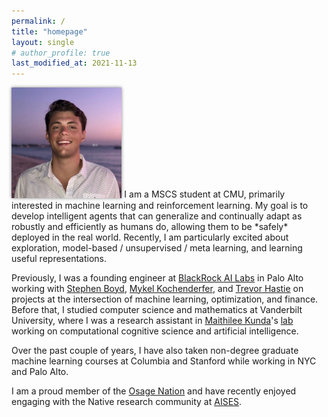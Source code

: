 ```yaml
---
permalink: /
title: "homepage"
layout: single
# author_profile: true
last_modified_at: 2021-11-13
---
```

<img src="/assets/images/elb.jpg" alt="elb" class="align-right" width="35%" style="box-shadow: 0 0 5px #828282; margin-top: 0em; margin-bottom: 0em;"> 
I am a MSCS student at CMU, primarily interested in machine learning and reinforcement learning.
My goal is to develop intelligent agents that can generalize and continually adapt as robustly and efficiently as humans do, allowing them to be *safely* deployed in the real world.
Recently, I am particularly excited about exploration,  model-based / unsupervised / meta learning, and learning useful representations.

Previously, I was a founding engineer at [BlackRock AI Labs](https://www.blackrock.com/corporate/ai) in Palo Alto working with 
[Stephen Boyd](https://web.stanford.edu/~boyd/), [Mykel Kochenderfer](https://mykel.kochenderfer.com/), and [Trevor Hastie](https://web.stanford.edu/~hastie/)
on projects at the intersection of machine learning, optimization, and finance. Before that, I studied computer science and mathematics at Vanderbilt University, where I was a research assistant in [Maithilee Kunda](https://my.vanderbilt.edu/mkunda/)'s [lab](https://my.vanderbilt.edu/aivaslab/) working on computational cognitive science and artificial intelligence. 

Over the past couple of years, I have also taken non-degree graduate machine learning courses at Columbia and Stanford while working in NYC and Palo Alto.

I am a proud member of the [Osage Nation](https://www.osagenation-nsn.gov/) and have recently enjoyed engaging with the Native research community at [AISES](https://conference.aises.org/).
